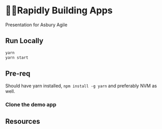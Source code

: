
# 🏃‍♂️Rapidly Building Apps

Presentation for Asbury Agile

## Run Locally

```bash
yarn
yarn start
```

## Pre-req

Should have yarn installed, `npm install -g yarn` and preferably NVM as well.

### Clone the demo app


## Resources

